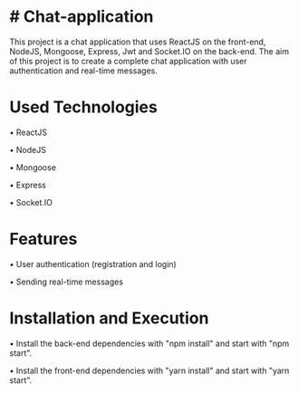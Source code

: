 <h1># Chat-application</h1>
This project is a chat application that uses ReactJS on the front-end, NodeJS, Mongoose, Express, Jwt and Socket.IO on the back-end. 
The aim of this project is to create a complete chat application with user authentication and real-time messages. 

<h1>Used Technologies</h1> 
<p>• ReactJS </p>
<p>• NodeJS </p>
<p>• Mongoose </p>
<p>• Express</p>
<p>• Socket.IO </p>

<h1>Features</h1> 
<p>• User authentication (registration and login)</p>
<p>• Sending real-time messages</p>

<h1>Installation and Execution</h1> 
<p>• Install the back-end dependencies with "npm install" and start with "npm start".</p>
<p>• Install the front-end dependencies with "yarn install" and start with "yarn start".</p>
